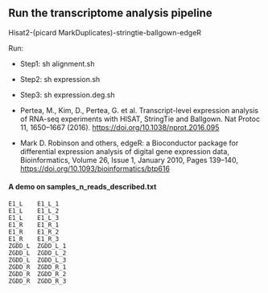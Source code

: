 ## Run the transcriptome analysis pipeline 

Hisat2-(picard MarkDuplicates)-stringtie-ballgown-edgeR

Run:
- Step1: sh alignment.sh
- Step2: sh expression.sh
- Step3: sh expression.deg.sh


- Pertea, M., Kim, D., Pertea, G. et al. Transcript-level expression analysis of RNA-seq experiments with HISAT, StringTie and Ballgown. Nat Protoc 11, 1650–1667 (2016). https://doi.org/10.1038/nprot.2016.095
- Mark D. Robinson and others, edgeR: a Bioconductor package for differential expression analysis of digital gene expression data, Bioinformatics, Volume 26, Issue 1, January 2010, Pages 139–140, https://doi.org/10.1093/bioinformatics/btp616

#### A demo on samples_n_reads_described.txt
```
E1_L    E1_L_1
E1_L    E1_L_2
E1_L    E1_L_3
E1_R    E1_R_1
E1_R    E1_R_2
E1_R    E1_R_3
ZGDD_L  ZGDD_L_1
ZGDD_L  ZGDD_L_2
ZGDD_L  ZGDD_L_3
ZGDD_R  ZGDD_R_1
ZGDD_R  ZGDD_R_2
ZGDD_R  ZGDD_R_3
```
